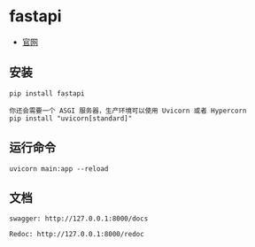 # fastapi
- [官网](https://fastapi.tiangolo.com/zh/#_3)

## 安装
```shell
pip install fastapi

你还会需要一个 ASGI 服务器，生产环境可以使用 Uvicorn 或者 Hypercorn
pip install "uvicorn[standard]"
```


## 运行命令
```shell
uvicorn main:app --reload
```

## 文档
```shell
swagger: http://127.0.0.1:8000/docs

Redoc: http://127.0.0.1:8000/redoc
```